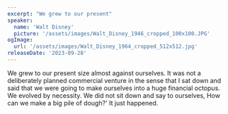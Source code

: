 ```yaml
---
excerpt: "We grew to our present"
speaker:
  name: 'Walt Disney'
  picture: '/assets/images/Walt_Disney_1946_cropped_100x100.JPG'
ogImage:
  url: '/assets/images/Walt_Disney_1964_cropped_512x512.jpg'
releaseDate: '2023-09-28'
---
```


We grew to our present size almost against ourselves. It was not a deliberately planned commercial venture in the sense that I sat down and said that we were going to make ourselves into a huge financial octopus. We evolved by necessity. We did not sit down and say to ourselves, How can we make a big pile of dough?' It just happened.
